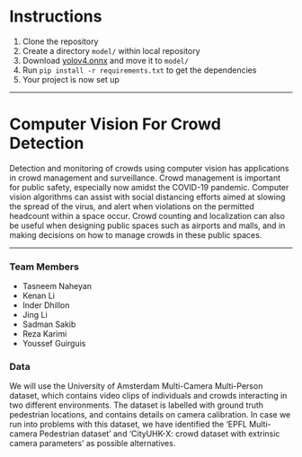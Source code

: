 # Instructions
1. Clone the repository
2. Create a directory `model/` within local repository
3. Download [yolov4.onnx](https://github.com/onnx/models/tree/master/vision/object_detection_segmentation/yolov4/model) and move it to `model/`
4. Run `pip install -r requirements.txt` to get the dependencies
5. Your project is now set up

***
# Computer Vision For Crowd Detection

Detection and monitoring of crowds using computer vision has applications in crowd management and surveillance. Crowd management is important for public safety, especially now amidst the COVID-19 pandemic. Computer vision algorithms can assist with social distancing efforts aimed at slowing the spread of the virus, and alert when violations on the permitted headcount within a space occur. Crowd counting and localization can also be useful when designing public spaces such as airports and malls, and in making decisions on how to manage crowds in these public spaces.

***

###  Team Members
 - Tasneem Naheyan
 - Kenan Li
 - Inder Dhillon
 - Jing Li
 - Sadman Sakib
 - Reza Karimi
 - Youssef Guirguis

### Data
We will use the University of Amsterdam Multi-Camera Multi-Person dataset, which contains video clips of individuals and crowds interacting in two different environments. The dataset is labelled with ground truth pedestrian locations, and contains details on camera calibration. In case we run into problems with this dataset, we have identified the ‘EPFL Multi-camera Pedestrian dataset’ and ‘CityUHK-X: crowd dataset with extrinsic camera parameters’ as possible alternatives.
